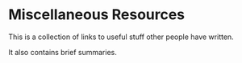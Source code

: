 # Miscellaneous Resources

This is a collection of links to useful stuff other people have written.

It also contains brief summaries.

